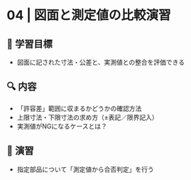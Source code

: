 # 04 | 図面と測定値の比較演習

## 🧭 学習目標
- 図面に記された寸法・公差と、実測値との整合を評価できる

## 🔍 内容
- 「許容差」範囲に収まるかどうかの確認方法
- 上限寸法・下限寸法の求め方（±表記／限界記入）
- 実測値がNGになるケースとは？

## 🧪 演習
- 指定部品について「測定値から合否判定」を行う
